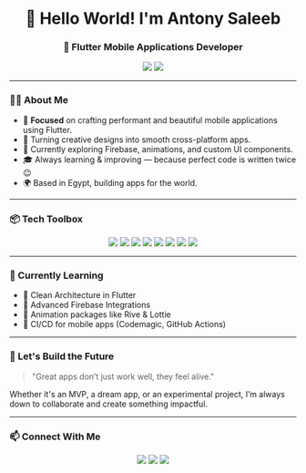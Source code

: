 <h1 align="center">👋 Hello World! I'm Antony Saleeb</h1>

<h3 align="center">🚀 Flutter Mobile Applications Developer</h3>

<p align="center">
  <img src="https://img.shields.io/badge/Mobile%20Developer-Flutter-02569B?style=for-the-badge&logo=flutter&logoColor=white" />
  <img src="https://img.shields.io/badge/Cross%20Platform-Dart-0175C2?style=for-the-badge&logo=dart&logoColor=white" />
</p>

---

### 👨‍💻 About Me

- 🎯 **Focused** on crafting performant and beautiful mobile applications using Flutter.  
- 📱 Turning creative designs into smooth cross-platform apps.  
- 🧪 Currently exploring Firebase, animations, and custom UI components.  
- 🎓 Always learning & improving — because perfect code is written twice 😉  
- 🌍 Based in Egypt, building apps for the world.  

---

### 📦 Tech Toolbox

<p align="center">
  <img src="https://img.shields.io/badge/Flutter-02569B?style=for-the-badge&logo=flutter&logoColor=white" />
  <img src="https://img.shields.io/badge/Dart-0175C2?style=for-the-badge&logo=dart&logoColor=white" />
  <img src="https://img.shields.io/badge/Firebase-FFCA28?style=for-the-badge&logo=firebase&logoColor=black" />
  <img src="https://img.shields.io/badge/Android-3DDC84?style=for-the-badge&logo=android&logoColor=white" />
  <img src="https://img.shields.io/badge/iOS-000000?style=for-the-badge&logo=apple&logoColor=white" />
  <img src="https://img.shields.io/badge/VS%20Code-007ACC?style=for-the-badge&logo=visual-studio-code&logoColor=white" />
  <img src="https://img.shields.io/badge/Git-F05032?style=for-the-badge&logo=git&logoColor=white" />
  <img src="https://img.shields.io/badge/GitHub-181717?style=for-the-badge&logo=github&logoColor=white" />
</p>

---

### 🧠 Currently Learning

- 🔹 Clean Architecture in Flutter  
- 🔹 Advanced Firebase Integrations  
- 🔹 Animation packages like Rive & Lottie  
- 🔹 CI/CD for mobile apps (Codemagic, GitHub Actions)

---

### 🌟 Let's Build the Future

> "Great apps don’t just work well, they feel alive."

Whether it's an MVP, a dream app, or an experimental project, I’m always down to collaborate and create something impactful.

---

### 📫 Connect With Me

<p align="center">
  <a href="https://github.com/tony-saleeb"><img src="https://img.shields.io/badge/GitHub-tony--saleeb-181717?style=flat-square&logo=github" /></a>
  <a href="https://www.linkedin.com/in/antony-saleeb-2588a625a"><img src="https://img.shields.io/badge/LinkedIn-Antony%20Saleeb-0A66C2?style=flat-square&logo=linkedin&logoColor=white" /></a>
  <a href="mailto:tonysaleeb23@gmail.com"><img src="https://img.shields.io/badge/Gmail-tonysaleeb23@gmail.com-D14836?style=flat-square&logo=gmail&logoColor=white" /></a>
</p>
